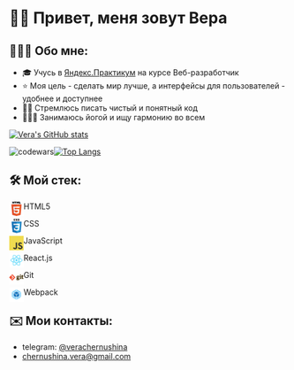 # 👋🏻 Привет, меня зовут Вера

## 👩🏻‍💻 Обо мне:
- 🎓 Учусь в [Яндекс.Практикум](https://practicum.yandex.ru/) на курсе Веб-разработчик
- ⭐️ Моя цель - сделать мир лучше, а интерфейсы для пользователей - удобнее и доступнее
- ✍🏻 Стремлюсь писать чистый и понятный код
- 🧘🏼‍♀️ Занимаюсь йогой и ищу гармонию во всем

[![Vera's GitHub stats](https://github-readme-stats.vercel.app/api?username=VeraChernushina&count_private=true&theme=radical&show_icons=true)](https://github.com/VeraChernushina/github-readme-stats)

[<img src="https://www.codewars.com/users/Vera%20Chernushina/badges/large" align="left" alt="codewars">]()

[![Top Langs](https://github-readme-stats.vercel.app/api/top-langs/?username=VeraChernushina&layout=compact&theme=dark)](https://github.com/VeraChernushina/github-readme-stats)

## 🛠 Мой стек:
[<img src="https://raw.githubusercontent.com/github/explore/80688e429a7d4ef2fca1e82350fe8e3517d3494d/topics/html/html.png" align="left" width="26" alt="HTML5">]() HTML5

[<img src="https://raw.githubusercontent.com/github/explore/80688e429a7d4ef2fca1e82350fe8e3517d3494d/topics/css/css.png" align="left" width="26" alt="CSS">]() CSS

[<img src="https://raw.githubusercontent.com/github/explore/80688e429a7d4ef2fca1e82350fe8e3517d3494d/topics/javascript/javascript.png" align="left" width="26" alt="JavaScript">]() JavaScript

[<img src="https://raw.githubusercontent.com/github/explore/80688e429a7d4ef2fca1e82350fe8e3517d3494d/topics/react/react.png" align="left" width="26" alt="React">]() React.js

[<img src="https://raw.githubusercontent.com/github/explore/80688e429a7d4ef2fca1e82350fe8e3517d3494d/topics/git/git.png" align="left" width="26" alt="Git">]() Git

[<img src="https://raw.githubusercontent.com/github/explore/80688e429a7d4ef2fca1e82350fe8e3517d3494d/topics/webpack/webpack.png" align="left" width="26" alt="Webpack">]() Webpack


## ✉️ Мои контакты: 
- telegram: [@verachernushina](https://t.me/verachernushina)
- chernushina.vera@gmail.com
